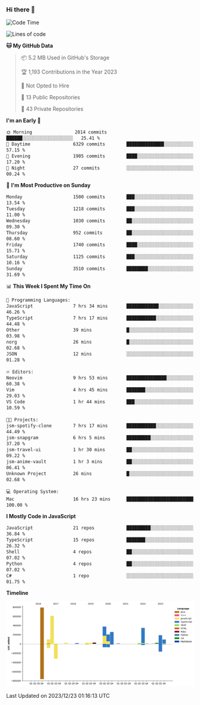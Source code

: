 ### Hi there 👋

<!--
**Clumsy-Coder/Clumsy-Coder** is a ✨ _special_ ✨ repository because its `README.md` (this file) appears on your GitHub profile.

Here are some ideas to get you started:

- 🔭 I’m currently working on ...
- 🌱 I’m currently learning ...
- 👯 I’m looking to collaborate on ...
- 🤔 I’m looking for help with ...
- 💬 Ask me about ...
- 📫 How to reach me: ...
- 😄 Pronouns: ...
- ⚡ Fun fact: ...
-->

<!-- anmol098/waka-readme-stats -->
<!--START_SECTION:waka-->
![Code Time](http://img.shields.io/badge/Code%20Time-538%20hrs%2016%20mins-blue)

![Lines of code](https://img.shields.io/badge/From%20Hello%20World%20I%27ve%20Written-3.1%20million%20lines%20of%20code-blue)

**🐱 My GitHub Data** 

> 📦 5.2 MB Used in GitHub's Storage 
 > 
> 🏆 1,193 Contributions in the Year 2023
 > 
> 🚫 Not Opted to Hire
 > 
> 📜 13 Public Repositories 
 > 
> 🔑 43 Private Repositories 
 > 
**I'm an Early 🐤** 

```text
🌞 Morning                2814 commits        ██████░░░░░░░░░░░░░░░░░░░   25.41 % 
🌆 Daytime                6329 commits        ██████████████░░░░░░░░░░░   57.15 % 
🌃 Evening                1905 commits        ████░░░░░░░░░░░░░░░░░░░░░   17.20 % 
🌙 Night                  27 commits          ░░░░░░░░░░░░░░░░░░░░░░░░░   00.24 % 
```
📅 **I'm Most Productive on Sunday** 

```text
Monday                   1500 commits        ███░░░░░░░░░░░░░░░░░░░░░░   13.54 % 
Tuesday                  1218 commits        ███░░░░░░░░░░░░░░░░░░░░░░   11.00 % 
Wednesday                1030 commits        ██░░░░░░░░░░░░░░░░░░░░░░░   09.30 % 
Thursday                 952 commits         ██░░░░░░░░░░░░░░░░░░░░░░░   08.60 % 
Friday                   1740 commits        ████░░░░░░░░░░░░░░░░░░░░░   15.71 % 
Saturday                 1125 commits        ███░░░░░░░░░░░░░░░░░░░░░░   10.16 % 
Sunday                   3510 commits        ████████░░░░░░░░░░░░░░░░░   31.69 % 
```


📊 **This Week I Spent My Time On** 

```text
💬 Programming Languages: 
JavaScript               7 hrs 34 mins       ████████████░░░░░░░░░░░░░   46.26 % 
TypeScript               7 hrs 17 mins       ███████████░░░░░░░░░░░░░░   44.48 % 
Other                    39 mins             █░░░░░░░░░░░░░░░░░░░░░░░░   03.98 % 
norg                     26 mins             █░░░░░░░░░░░░░░░░░░░░░░░░   02.68 % 
JSON                     12 mins             ░░░░░░░░░░░░░░░░░░░░░░░░░   01.28 % 

🔥 Editors: 
Neovim                   9 hrs 53 mins       ███████████████░░░░░░░░░░   60.38 % 
Vim                      4 hrs 45 mins       ███████░░░░░░░░░░░░░░░░░░   29.03 % 
VS Code                  1 hr 44 mins        ███░░░░░░░░░░░░░░░░░░░░░░   10.59 % 

🐱‍💻 Projects: 
jsm-spotify-clone        7 hrs 17 mins       ███████████░░░░░░░░░░░░░░   44.49 % 
jsm-snapgram             6 hrs 5 mins        █████████░░░░░░░░░░░░░░░░   37.20 % 
jsm-travel-ui            1 hr 30 mins        ██░░░░░░░░░░░░░░░░░░░░░░░   09.22 % 
jsm-anime-vault          1 hr 3 mins         ██░░░░░░░░░░░░░░░░░░░░░░░   06.41 % 
Unknown Project          26 mins             █░░░░░░░░░░░░░░░░░░░░░░░░   02.68 % 

💻 Operating System: 
Mac                      16 hrs 23 mins      █████████████████████████   100.00 % 
```

**I Mostly Code in JavaScript** 

```text
JavaScript               21 repos            █████████░░░░░░░░░░░░░░░░   36.84 % 
TypeScript               15 repos            ███████░░░░░░░░░░░░░░░░░░   26.32 % 
Shell                    4 repos             ██░░░░░░░░░░░░░░░░░░░░░░░   07.02 % 
Python                   4 repos             ██░░░░░░░░░░░░░░░░░░░░░░░   07.02 % 
C#                       1 repo              ░░░░░░░░░░░░░░░░░░░░░░░░░   01.75 % 
```



**Timeline**

![Lines of Code chart](https://raw.githubusercontent.com/Clumsy-Coder/Clumsy-Coder/main/assets/bar_graph.png)


 Last Updated on 2023/12/23 01:16:13 UTC
<!--END_SECTION:waka-->
